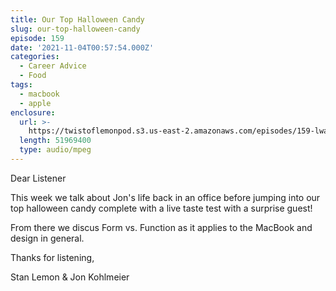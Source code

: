 ```yaml
---
title: Our Top Halloween Candy
slug: our-top-halloween-candy
episode: 159
date: '2021-11-04T00:57:54.000Z'
categories:
  - Career Advice
  - Food
tags:
  - macbook
  - apple
enclosure:
  url: >-
    https://twistoflemonpod.s3.us-east-2.amazonaws.com/episodes/159-lwatol-20211104.mp3
  length: 51969400
  type: audio/mpeg
---
```


Dear Listener

This week we talk about Jon's life back in an office before jumping into our top halloween candy complete with a live taste test with a surprise guest!

From there we discus Form vs. Function as it applies to the MacBook and design in general.

Thanks for listening,

Stan Lemon & Jon Kohlmeier
